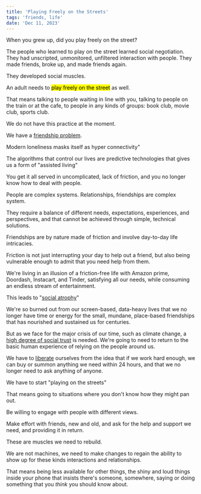 ```yaml
---
title: 'Playing Freely on the Streets'
tags: 'friends, life'
date: 'Dec 11, 2023'
---
```


When you grew up, did you play freely on the street?

The people who learned to play on the street learned social negotiation. They had unscripted, unmonitored, unfiltered interaction with people. They made friends, broke up, and made friends again.

They developed social muscles.

An adult needs to <mark>play freely on the street</mark> as well.

That means talking to people waiting in line with you, talking to people on the train or at the cafe, to people in any kinds of groups: book club, movie club, sports club.

We do not have this practice at the moment.

We have a [friendship problem](https://rojospinks.substack.com/p/the-friendship-problem?curius=2790).

Modern loneliness masks itself as hyper connectivity"

The algorithms that control our lives are predictive technologies that gives us a form of "assisted living"

You get it all served in uncomplicated, lack of friction, and you no longer know how to deal with people.

People are complex systems. Relationships, friendships are complex system.

They require a balance of different needs, expectations, experiences, and perspectives, and that cannot be achieved through simple, technical solutions.

Friendships are by nature made of friction and involve day-to-day life intricacies.

Friction is not just interrupting your day to help out a friend, but also being vulnerable enough to admit that you need help from them.

We're living in an illusion of a friction-free life with Amazon prime, Doordash, Instacart, and Tinder, satisfying all our needs, while consuming an endless stream of entertainment.

This leads to "[social atrophy](https://open.spotify.com/episode/6YOPdZzZrl8OujI4B3P3TL?si=fdaa493a95bd4ca5)"

We're so burned out from our screen-based, data-heavy lives that we no longer have time or energy for the small, mundane, place-based friendships that has nourished and sustained us for centuries.

But as we face for the major crisis of our time, such as climate change, a [high degree of social trust](https://billmckibben.substack.com/p/where-should-i-live) is needed. We're going to need to return to the basic human experience of relying on the people around us.

We have to [liberate](https://open.spotify.com/episode/74WBcU7AWiQhAVTbSIXIB2?si=709682fe54ee4c5f) ourselves from the idea that if we work hard enough, we can buy or summon anything we need within 24 hours, and that we no longer need to ask anything of anyone.

We have to start "playing on the streets"

That means going to situations where you don't know how they might pan out.

Be willing to engage with people with different views.

Make effort with friends, new and old, and ask for the help and support we need, and providing it in return.

These are muscles we need to rebuild.

We are not machines, we need to make changes to regain the ability to show up for these kinds interactions and relationships.

That means being less available for other things, the shiny and loud things inside your phone that insists there's someone, somewhere, saying or doing something that you _think_ you should know about.
